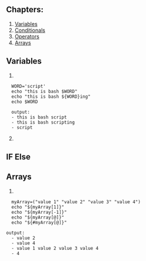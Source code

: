 ## Chapters:
1. [Variables](#varaibles)
2. [Conditionals](#conditionals)
3. [Operators](#operators)
4. [Arrays](#arrays)

## Variables
1. 
```#!/bin/bash
  WORD='script'
  echo "this is bash $WORD"
  echo "this is bash ${WORD}ing"
  echo $WORD
  
  output: 
  - this is bash script
  - this is bash scripting
  - script
```
2.

## IF Else

## Arrays
1.
```#!/bin/bash
  myArray=("value 1" "value 2" "value 3" "value 4")
  echo "${myArray[1]}"
  echo "${myArray[-1]}"
  echo "${myArray[@]}"
  echo "${#myArray[@]}"

output: 
  - value 2
  - value 4
  - value 1 value 2 value 3 value 4
  - 4
```
